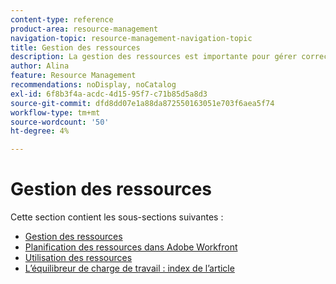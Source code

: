 ```yaml
---
content-type: reference
product-area: resource-management
navigation-topic: resource-management-navigation-topic
title: Gestion des ressources
description: La gestion des ressources est importante pour gérer correctement votre travail et pour prévoir la disponibilité. Découvrez comment planifier et planifier vos ressources pour qu’elles fonctionnent dans les articles suivants.
author: Alina
feature: Resource Management
recommendations: noDisplay, noCatalog
exl-id: 6f8b3f4a-acdc-4d15-95f7-c71b85d5a8d3
source-git-commit: dfd8dd07e1a88da872550163051e703f6aea5f74
workflow-type: tm+mt
source-wordcount: '50'
ht-degree: 4%

---
```


# Gestion des ressources

Cette section contient les sous-sections suivantes :

* [Gestion des ressources](../resource-mgmt/resource-mgmt-overview/resource-management-overview.md)
* [Planification des ressources dans Adobe Workfront](../resource-mgmt/resource-planning/resource-planning-overview.md)
* [Utilisation des ressources](../resource-mgmt/resource-utilization/resource-utilization.md)
* [L’équilibreur de charge de travail : index de l’article](../resource-mgmt/workload-balancer/workload-balancer.md)
